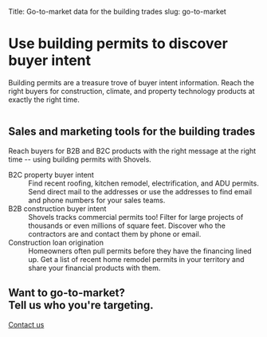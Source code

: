 Title: Go-to-market data for the building trades
slug: go-to-market

<div class="relative isolate overflow-hidden py-24 sm:py-32">
  <div class="mx-auto max-w-7xl px-6 lg:px-0 flex flex-col md:flex-row md:justify-between">
    <div class="mx-auto max-w-lg lg:mx-0">
      <h1 class="text-2xl font-medium tracking-tight sm:text-6xl max-">Use building permits to discover buyer intent
      </h1>
      <p class="mt-10 text-lg leading-8 text-gray-900">Building permits are a treasure trove of buyer intent information. Reach the right buyers for construction, climate, and property technology products at exactly the right time.
      </p>
    </div>
    <div class="sm:mt-2 md:ml-20">
      <img class="h-96" src="theme/images/gtm/hero.svg" alt="">
    </div>
  </div>
</div>
<div class="py-24 sm:py-32">
  <div class="mx-auto max-w-7xl px-6 lg:px-8">
    <div class="mx-auto max-w-2xl lg:mx-0">
      <h2 class="text-3xl font-bold tracking-tight text-gray-900 sm:text-4xl">Sales and marketing tools for the building trades</h2>
      <p class="mt-6 text-lg leading-8 text-gray-600">Reach buyers for B2B and B2C products with the right message at the right time -- using building permits with Shovels.</p>
    </div>
    <dl class="mx-auto mt-16 grid max-w-2xl grid-cols-1 gap-x-8 gap-y-16 text-base leading-7 sm:grid-cols-2 lg:mx-0 lg:max-w-none lg:grid-cols-3">
      <div>
        <dt class="font-semibold text-gray-900">B2C property buyer intent</dt>
        <dd class="mt-1 text-gray-600">Find recent roofing, kitchen remodel, electrification, and ADU permits. Send direct mail to the addresses or use the addresses to find email and phone numbers for your sales teams.</dd>
      </div>
      <div>
        <dt class="font-semibold text-gray-900">B2B construction buyer intent</dt>
        <dd class="mt-1 text-gray-600">Shovels tracks commercial permits too! Filter for large projects of thousands or even millions of square feet. Discover who the contractors are and contact them by phone or email.</dd>
      </div>
      <div>
        <dt class="font-semibold text-gray-900">Construction loan origination</dt>
        <dd class="mt-1 text-gray-600">Homeowners often pull permits before they have the financing lined up. Get a list of recent home remodel permits in your territory and share your financial products with them.</dd>
      </div>
    </dl>
  </div>
</div>
<div class="">
  <div class="mx-auto max-w-7xl px-6 py-24 sm:py-32 lg:flex lg:items-center lg:justify-between lg:px-8">
    <h2 class="text-3xl font-bold tracking-tight text-gray-900 sm:text-4xl">Want to go-to-market?<br>Tell us who you're targeting.</h2>
    <div class="mt-10 flex items-center gap-x-6 lg:mt-0 lg:flex-shrink-0">
      <a href="/contact" class="rounded-md bg-slate-600 px-3.5 py-2.5 text-sm font-semibold text-white shadow-sm hover:bg-slate-500 focus-visible:outline focus-visible:outline-2 focus-visible:outline-offset-2 focus-visible:outline-slate-600">Contact us</a>
    </div>
  </div>
</div>
